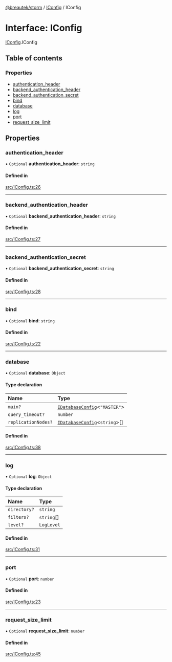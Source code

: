 [@breautek/storm](../README.md) / [IConfig](../modules/IConfig.md) / IConfig

# Interface: IConfig

[IConfig](../modules/IConfig.md).IConfig

## Table of contents

### Properties

- [authentication\_header](IConfig.IConfig-1.md#authentication_header)
- [backend\_authentication\_header](IConfig.IConfig-1.md#backend_authentication_header)
- [backend\_authentication\_secret](IConfig.IConfig-1.md#backend_authentication_secret)
- [bind](IConfig.IConfig-1.md#bind)
- [database](IConfig.IConfig-1.md#database)
- [log](IConfig.IConfig-1.md#log)
- [port](IConfig.IConfig-1.md#port)
- [request\_size\_limit](IConfig.IConfig-1.md#request_size_limit)

## Properties

### authentication\_header

• `Optional` **authentication\_header**: `string`

#### Defined in

[src/IConfig.ts:26](https://github.com/breautek/storm/blob/8fb5f8c/src/IConfig.ts#L26)

___

### backend\_authentication\_header

• `Optional` **backend\_authentication\_header**: `string`

#### Defined in

[src/IConfig.ts:27](https://github.com/breautek/storm/blob/8fb5f8c/src/IConfig.ts#L27)

___

### backend\_authentication\_secret

• `Optional` **backend\_authentication\_secret**: `string`

#### Defined in

[src/IConfig.ts:28](https://github.com/breautek/storm/blob/8fb5f8c/src/IConfig.ts#L28)

___

### bind

• `Optional` **bind**: `string`

#### Defined in

[src/IConfig.ts:22](https://github.com/breautek/storm/blob/8fb5f8c/src/IConfig.ts#L22)

___

### database

• `Optional` **database**: `Object`

#### Type declaration

| Name | Type |
| :------ | :------ |
| `main?` | [`IDatabaseConfig`](IDatabaseConfig.IDatabaseConfig-1.md)<``"MASTER"``\> |
| `query_timeout?` | `number` |
| `replicationNodes?` | [`IDatabaseConfig`](IDatabaseConfig.IDatabaseConfig-1.md)<`string`\>[] |

#### Defined in

[src/IConfig.ts:38](https://github.com/breautek/storm/blob/8fb5f8c/src/IConfig.ts#L38)

___

### log

• `Optional` **log**: `Object`

#### Type declaration

| Name | Type |
| :------ | :------ |
| `directory?` | `string` |
| `filters?` | `string`[] |
| `level?` | `LogLevel` |

#### Defined in

[src/IConfig.ts:31](https://github.com/breautek/storm/blob/8fb5f8c/src/IConfig.ts#L31)

___

### port

• `Optional` **port**: `number`

#### Defined in

[src/IConfig.ts:23](https://github.com/breautek/storm/blob/8fb5f8c/src/IConfig.ts#L23)

___

### request\_size\_limit

• `Optional` **request\_size\_limit**: `number`

#### Defined in

[src/IConfig.ts:45](https://github.com/breautek/storm/blob/8fb5f8c/src/IConfig.ts#L45)
